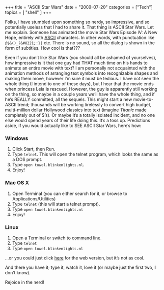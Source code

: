 +++
title = "ASCII Star Wars"
date = "2009-07-20"
categories = ["Tech"]
topics = [
  "shell"
]
+++

Folks, I have stumbled upon something so nerdy, so impressive, and so potentially useless that I had to share it.<!--more--> That thing is ASCII Star Wars. Let me explain. Someone has animated the movie Star Wars Episode IV: A New Hope, entirely with <a href="http://en.wikipedia.org/wiki/Ascii" target="_self">ASCII</a> characters. In other words, with punctuation like `@$&()_?&#8221;:}|` etc. There is no sound, so all the dialog is shown in the form of subtitles. How cool is that???

Even if you don&#8217;t like Star Wars (you should all be ashamed of yourselves), how impressive is it that one guy had THAT much time on his hands to animate an entire movie with text? I am personally not acquainted with the animation methods of arranging text symbols into recognizable shapes and making them move, however I&#8217;m sure it must be tedious. I have not seen the whole thing (I intend to one of these days), but I hear that the movie ends when princess Leia is rescued. However, the guy is apparently still working on the thing, so maybe in a couple years we&#8217;ll have the whole thing, and if he&#8217;s REALLY committed, all the sequels. This might start a new movie-to-ASCII trend; thousands will be working tirelessly to convert high budget, multi-million dollar Hollywood classics into text (imagine _Titanic_ made completely out of $&#8217;s). Or maybe it&#8217;s a totally isolated incident, and no one else would spend years of their life doing this. It&#8217;s a toss up. Predictions aside, if you would actually like to SEE ASCII Star Wars, here&#8217;s how:

### Windows

  1. Click Start, then Run.
  2. Type `telnet`. This will open the telnet program, which looks the same as a DOS prompt.
  3. Type `open towel.blinkenlights.nl`.
  4. Enjoy!

### Mac OS X

  1. Open Terminal (you can either search for it, or browse to Applications/Utilities)
  2. Type `telnet` (this will start a telnet prompt).
  3. Type `open towel.blinkenlights.nl`
  4. Enjoy!

### Linux

  1. Open a Terminal or switch to command line.
  2. Type `telnet`
  3. Type `open towel.blinkenlights.nl`

&#8230;or you could just click <a href="http://www.asciimation.co.nz/" target="_self">here</a> for the web version, but it&#8217;s not as cool.

And there you have it; type it, watch it, love it (or maybe just the first two, I don&#8217;t know).

Rejoice in the nerd!
